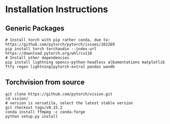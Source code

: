 # Installation Instructions
## Generic Packages
```shell
# Install torch with pip rather conda, due to: https://github.com/pytorch/pytorch/issues/102269
pip install torch torchaudio --index-url https://download.pytorch.org/whl/cu118
# Install other dependencies
pip install lightning opencv-python-headless albumentations matplotlib ftfy regex lightning[pytorch-extra] pandas wandb
```
## Torchvision from source
```shell
git clone https://github.com/pytorch/vision.git
cd vision/
# version is versatile, select the latest stable version
git checkout tags/v0.15.2
conda install ffmpeg -c conda-forge
python setup.py install
```
